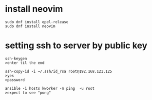 
# install neovim
```
sudo dnf install epel-release
sudo dnf install neovim 
```

# setting ssh to server by public key
```
ssh-keygen
>enter til the end

ssh-copy-id -i ~/.ssh/id_rsa root@192.168.121.125
>yes
>password

ansible -i hosts kworker -m ping  -u root
>expect to see "pong"
```
